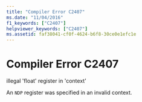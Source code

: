 ```yaml
---
title: "Compiler Error C2407"
ms.date: "11/04/2016"
f1_keywords: ["C2407"]
helpviewer_keywords: ["C2407"]
ms.assetid: faf38041-cf0f-4624-b6f8-30ce0e1efc1e
---
```

# Compiler Error C2407

illegal 'float' register in 'context'

An `NDP` register was specified in an invalid context.